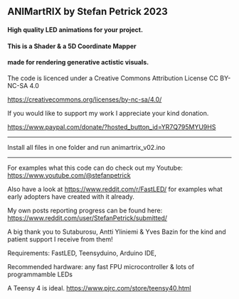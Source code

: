 ## ANIMartRIX by Stefan Petrick 2023

#### High quality LED animations for your project.

#### This is a Shader & a 5D Coordinate Mapper 
#### made for rendering generative actistic visuals.                                                      


The code is licenced under a Creative Commons Attribution License CC BY-NC-SA 4.0

https://creativecommons.org/licenses/by-nc-sa/4.0/



If you would like to support my work I appreciate your kind donation. 

https://www.paypal.com/donate/?hosted_button_id=YR7Q795MYU9HS

--------------------------------------------------------------------------------------------

Install all files in one folder and run animartrix_v02.ino

--------------------------------------------------------------------------------------------

For examples what this code can do check out my Youtube: https://www.youtube.com/@stefanpetrick



Also have a look at https://www.reddit.com/r/FastLED/ for examples what early adopters have created with it already.



My own posts reporting progress can be found here: https://www.reddit.com/user/StefanPetrick/submitted/



A big thank you to Sutaburosu, Antti Yliniemi & Yves Bazin for the kind and patient support I receive from them!



Requirements: FastLED, Teensyduino, Arduino IDE, 

Recommended hardware: any fast FPU microcontroller & lots of programmamble LEDs

A Teensy 4 is ideal. https://www.pjrc.com/store/teensy40.html





